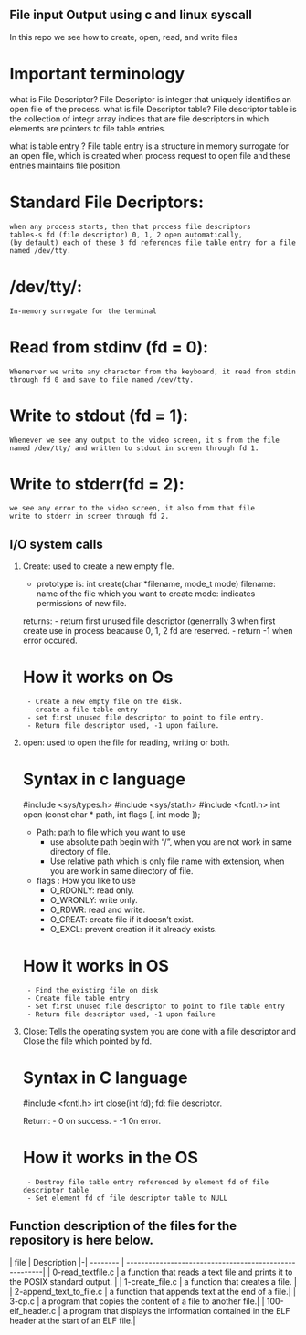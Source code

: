 ## File input Output using c and linux syscall

In this repo we see how to create, open, read, and write files

# Important terminology

what is File Descriptor?
       File Descriptor is integer that uniquely identifies an 
       open file of the process.
what is file Descriptor table?
	File descriptor table is the collection of integr array indices that are file descriptors in which elements are pointers to file table entries.

what is table entry ?
	File table entry is a structure in memory surrogate for an open file, which is created when process request to open file and these entries maintains file position.

# Standard File Decriptors:
	when any process starts, then that process file descriptors
	tables-s fd (file descriptor) 0, 1, 2 open automatically,
	(by default) each of these 3 fd references file table entry for a file named /dev/tty.

# /dev/tty/:
	In-memory surrogate for the terminal

# Read from stdinv (fd = 0):
	Whenerver we write any character from the keyboard, it read from stdin through fd 0 and save to file named /dev/tty.

# Write to stdout (fd = 1):
	Whenever we see any output to the video screen, it's from the file named /dev/tty/ and written to stdout in screen through fd 1.

# Write to stderr(fd = 2): 
	we see any error to the video screen, it also from that file
	write to stderr in screen through fd 2.

## I/O system calls
1. Create: used to create a new empty file.
	- prototype is: int create(char *filename, mode_t mode)
	filename: name of the file which you want to create
	mode: indicates permissions of new file.

	returns: 
		- return first unused file descriptor (generrally 3  when first
		create use in process beacause 0, 1, 2 fd are reserved.
		- return -1 when error occured.
	# How it works on Os
		- Create a new empty file on the disk.
		- create a file table entry 
		- set first unused file descriptor to point to file entry.
		- Return file descriptor used, -1 upon failure.
2. open: used to open the file for reading, writing or both.
	# Syntax in c language
	\#include <sys/types.h>
	\#include <sys/stat.h>
	\#include <fcntl.h>
	int open (const char * path, int flags [, int mode ]);

	- Path: path to file which you want to use 
		- use absolute path begin with “/”, when you are not work in same directory of file.
		- Use relative path which is only file name with extension, when you are work in same directory of file.
	- flags : How you like to use
		- O_RDONLY: read only.
		- O_WRONLY: write only.
		- O_RDWR: read and write.
		- O_CREAT: create file if it doesn’t exist.
		- O_EXCL: prevent creation if it already exists.
	# How it works in OS
		- Find the existing file on disk
		- Create file table entry
		- Set first unused file descriptor to point to file table entry
		- Return file descriptor used, -1 upon failure
3. Close: Tells the operating system you are done with a file descriptor and Close the file which pointed by fd. 
	# Syntax in C language
	#include <fcntl.h>
	int close(int fd);
	fd: file descriptor.

	Return:
		- 0 on success.
		- -1 0n error.

	# How it works in the OS
		- Destroy file table entry referenced by element fd of file descriptor table
		- Set element fd of file descriptor table to NULL


## Function description of the files for the repository is here below.

| file     |     Description                                        |-| -------- | -------------------------------------------------------|
| 0-read_textfile.c | a function that reads a text file and prints it to the POSIX standard output. |
| 1-create_file.c |  a function that creates a file. |
| 2-append_text_to_file.c | a function that appends text at the end of a file.|
| 3-cp.c | a program that copies the content of a file to another file.|
| 100-elf_header.c | a program that displays the information contained in the ELF header at the start of an ELF file.|

